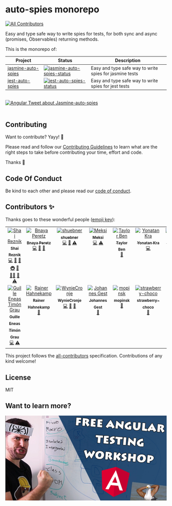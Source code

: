 # auto-spies monorepo

<!-- ALL-CONTRIBUTORS-BADGE:START - Do not remove or modify this section -->
[![All Contributors](https://img.shields.io/badge/all_contributors-13-orange.svg?style=flat-square)](#contributors-)
<!-- ALL-CONTRIBUTORS-BADGE:END -->

Easy and type safe way to write spies for tests, for both sync and async (promises, Observables) returning methods.

This is the monorepo of:

| Project              | Status                                                     | Description                                             |
| -------------------- | ---------------------------------------------------------- | ------------------------------------------------------- |
| [jasmine-auto-spies] | [![jasmine-auto-spies-status]][jasmine-auto-spies-package] | Easy and type safe way to write spies for jasmine tests |
| [jest-auto-spies]    | [![jest-auto-spies-status]][jest-auto-spies-package]       | Easy and type safe way to write spies for jest tests    |

[jasmine-auto-spies]: https://github.com/hirezio/auto-spies/tree/master/packages/jasmine-auto-spies
[jasmine-auto-spies-status]: https://img.shields.io/npm/v/jasmine-auto-spies.svg
[jasmine-auto-spies-package]: https://npmjs.com/package/jasmine-auto-spies
[jest-auto-spies]: https://github.com/hirezio/auto-spies/tree/master/packages/jest-auto-spies
[jest-auto-spies-status]: https://img.shields.io/npm/v/jest-auto-spies.svg
[jest-auto-spies-package]: https://npmjs.com/package/jest-auto-spies

<br/>

<div>
  <a href="https://twitter.com/angular/status/1318492030016884736">
    <img src="https://user-images.githubusercontent.com/1430726/97088487-c9d41b00-1639-11eb-814f-2c2c7258448e.png"
      alt="Angular Tweet about Jasmine-auto-spies"
      width="500"
    />
  </a>
</div>

<br/>

## Contributing

Want to contribute? Yayy! 🎉

Please read and follow our [Contributing Guidelines](CONTRIBUTING.md) to learn what are the right steps to take before contributing your time, effort and code.

Thanks 🙏

## Code Of Conduct

Be kind to each other and please read our [code of conduct](CODE_OF_CONDUCT.md).

## Contributors ✨

Thanks goes to these wonderful people ([emoji key](https://allcontributors.org/docs/en/emoji-key)):

<!-- ALL-CONTRIBUTORS-LIST:START - Do not remove or modify this section -->
<!-- prettier-ignore-start -->
<!-- markdownlint-disable -->
<table>
  <tbody>
    <tr>
      <td align="center" valign="top" width="14.28%"><a href="http://www.hirez.io/"><img src="https://avatars1.githubusercontent.com/u/1430726?v=4?s=100" width="100px;" alt="Shai Reznik"/><br /><sub><b>Shai Reznik</b></sub></a><br /><a href="https://github.com/hirezio/auto-spies/commits?author=shairez" title="Code">💻</a> <a href="https://github.com/hirezio/auto-spies/commits?author=shairez" title="Documentation">📖</a> <a href="#ideas-shairez" title="Ideas, Planning, & Feedback">🤔</a> <a href="#infra-shairez" title="Infrastructure (Hosting, Build-Tools, etc)">🚇</a> <a href="#maintenance-shairez" title="Maintenance">🚧</a> <a href="#mentoring-shairez" title="Mentoring">🧑‍🏫</a> <a href="https://github.com/hirezio/auto-spies/pulls?q=is%3Apr+reviewed-by%3Ashairez" title="Reviewed Pull Requests">👀</a> <a href="https://github.com/hirezio/auto-spies/commits?author=shairez" title="Tests">⚠️</a></td>
      <td align="center" valign="top" width="14.28%"><a href="https://github.com/Bnaya"><img src="https://avatars0.githubusercontent.com/u/1304862?v=4?s=100" width="100px;" alt="Bnaya Peretz"/><br /><sub><b>Bnaya Peretz</b></sub></a><br /><a href="https://github.com/hirezio/auto-spies/commits?author=Bnaya" title="Code">💻</a> <a href="#ideas-Bnaya" title="Ideas, Planning, & Feedback">🤔</a> <a href="#tool-Bnaya" title="Tools">🔧</a></td>
      <td align="center" valign="top" width="14.28%"><a href="https://github.com/shuebner"><img src="https://avatars0.githubusercontent.com/u/1770684?v=4?s=100" width="100px;" alt="shuebner"/><br /><sub><b>shuebner</b></sub></a><br /><a href="https://github.com/hirezio/auto-spies/commits?author=shuebner" title="Code">💻</a> <a href="#ideas-shuebner" title="Ideas, Planning, & Feedback">🤔</a> <a href="https://github.com/hirezio/auto-spies/commits?author=shuebner" title="Tests">⚠️</a></td>
      <td align="center" valign="top" width="14.28%"><a href="https://dev-front.herokuapp.com/"><img src="https://avatars0.githubusercontent.com/u/5671930?v=4?s=100" width="100px;" alt="Meksi"/><br /><sub><b>Meksi</b></sub></a><br /><a href="https://github.com/hirezio/auto-spies/commits?author=meksof" title="Code">💻</a> <a href="https://github.com/hirezio/auto-spies/commits?author=meksof" title="Tests">⚠️</a></td>
      <td align="center" valign="top" width="14.28%"><a href="https://github.com/taylor-ben"><img src="https://avatars0.githubusercontent.com/u/37868849?v=4?s=100" width="100px;" alt="Taylor Ben"/><br /><sub><b>Taylor Ben</b></sub></a><br /><a href="#ideas-taylor-ben" title="Ideas, Planning, & Feedback">🤔</a></td>
      <td align="center" valign="top" width="14.28%"><a href="https://yonatankra.com/"><img src="https://avatars0.githubusercontent.com/u/6459899?v=4?s=100" width="100px;" alt="Yonatan Kra"/><br /><sub><b>Yonatan Kra</b></sub></a><br /><a href="https://github.com/hirezio/auto-spies/commits?author=YonatanKra" title="Code">💻</a></td>
      <td align="center" valign="top" width="14.28%"><a href="http://www.treestructure.net/"><img src="https://avatars3.githubusercontent.com/u/780083?v=4?s=100" width="100px;" alt="Martin Baum"/><br /><sub><b>Martin Baum</b></sub></a><br /><a href="https://github.com/hirezio/auto-spies/commits?author=treestructure" title="Code">💻</a> <a href="https://github.com/hirezio/auto-spies/commits?author=treestructure" title="Tests">⚠️</a></td>
    </tr>
    <tr>
      <td align="center" valign="top" width="14.28%"><a href="https://github.com/GuilleEneas"><img src="https://avatars0.githubusercontent.com/u/5407478?v=4?s=100" width="100px;" alt="Guille Eneas Timón Grau"/><br /><sub><b>Guille Eneas Timón Grau</b></sub></a><br /><a href="https://github.com/hirezio/auto-spies/commits?author=GuilleEneas" title="Code">💻</a> <a href="https://github.com/hirezio/auto-spies/commits?author=GuilleEneas" title="Tests">⚠️</a></td>
      <td align="center" valign="top" width="14.28%"><a href="https://www.rainerhahnekamp.com"><img src="https://avatars.githubusercontent.com/u/5721205?v=4?s=100" width="100px;" alt="Rainer Hahnekamp"/><br /><sub><b>Rainer Hahnekamp</b></sub></a><br /><a href="#maintenance-rainerhahnekamp" title="Maintenance">🚧</a></td>
      <td align="center" valign="top" width="14.28%"><a href="https://github.com/WynieCronje"><img src="https://avatars.githubusercontent.com/u/4537265?v=4?s=100" width="100px;" alt="WynieCronje"/><br /><sub><b>WynieCronje</b></sub></a><br /><a href="https://github.com/hirezio/auto-spies/commits?author=WynieCronje" title="Code">💻</a> <a href="https://github.com/hirezio/auto-spies/issues?q=author%3AWynieCronje" title="Bug reports">🐛</a> <a href="#maintenance-WynieCronje" title="Maintenance">🚧</a></td>
      <td align="center" valign="top" width="14.28%"><a href="https://github.com/gestj"><img src="https://avatars.githubusercontent.com/u/6358771?v=4?s=100" width="100px;" alt="Johannes Gest"/><br /><sub><b>Johannes Gest</b></sub></a><br /><a href="#maintenance-gestj" title="Maintenance">🚧</a></td>
      <td align="center" valign="top" width="14.28%"><a href="https://github.com/mopinsk"><img src="https://avatars.githubusercontent.com/u/29751071?v=4?s=100" width="100px;" alt="mopinsk"/><br /><sub><b>mopinsk</b></sub></a><br /><a href="#maintenance-mopinsk" title="Maintenance">🚧</a></td>
      <td align="center" valign="top" width="14.28%"><a href="https://gitlab.com/strawberry-choco"><img src="https://avatars.githubusercontent.com/u/20382692?v=4?s=100" width="100px;" alt="strawberry-choco"/><br /><sub><b>strawberry-choco</b></sub></a><br /><a href="#maintenance-strawberry-choco" title="Maintenance">🚧</a></td>
    </tr>
  </tbody>
</table>

<!-- markdownlint-restore -->
<!-- prettier-ignore-end -->

<!-- ALL-CONTRIBUTORS-LIST:END -->

This project follows the [all-contributors](https://github.com/all-contributors/all-contributors) specification. Contributions of any kind welcome!

## License

MIT

## Want to learn more?

<div align="center">
  <a href="https://hirez.io?utm_medium=Open_Source&utm_source=Github&utm_campaign=Lead_Generation&utm_content=auto_spies_readme_banner">
    <img src="for-readme/test-angular.jpg"
      alt="TestAngular.com - Free Angular Testing Workshop - The Roadmap to Angular Testing Mastery"
      width="600"
    />
  </a>
</div>
